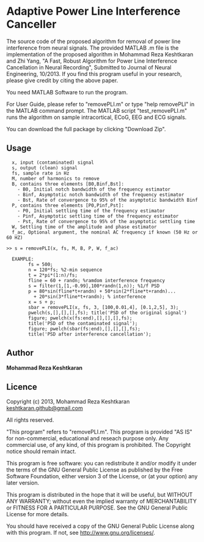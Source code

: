 Adaptive Power Line Interference Canceller
=================================

The source code of the proposed algorithm for removal of power line interference from neural signals.
The provided MATLAB .m file is the implementation of the proposed algorithm in 
Mohammad Reza Keshtkaran and Zhi Yang, "A Fast, Robust Algorithm for Power Line Interference Cancellation in Neural Recording", Submitted to Journal of Neural Engineering, 10/2013.
If you find this program useful in your research, please give credit by citing the above paper.

You need MATLAB Software to run the program. 

For User Guide, please refer to "removePLI.m" or type "help removePLI" in the MATLAB command prompt.
The MATLAB script "test_removePLI.m" runs the algorithm on sample intracortical, ECoG, EEG and ECG signals.

You can download the full package by clicking "Download Zip".

## Usage

```
  x, input (contaminated) signal
  s, output (clean) signal
  fs, sample rate in Hz
  M, number of harmonics to remove
  B, contains three elements [B0,Binf,Bst]: 
	- B0, Initial notch bandwidth of the frequency estimator
	- Binf, Asymptotic notch bandwidth of the frequency estimator
	- Bst, Rate of convergence to 95% of the asymptotic bandwidth Binf
  P, contains three elements [P0,Pinf,Pst]: 
	- P0, Initial settling time of the frequency estimator
	- Pinf, Asymptotic settling time of the frequency estimator
	- Pst, Rate of convergence to 95% of the asymptotic settling time
  W, Settling time of the amplitude and phase estimator
  f_ac, Optional argument, the nominal AC frequency if known (50 Hz or 60 HZ)
```
```
>> s = removePLI(x, fs, M, B, P, W, f_ac)
```
```
  EXAMPLE:
		fs = 500;
		n = 120*fs; %2-min sequence	
		t = 2*pi*(1:n)/fs;
		fline = 60 + randn; %ramdom interference frequency
		s = filter(1,[1,-0.99],100*randn(1,n)); %1/f PSD
		p = 80*sin(fline*t+randn) + 50*sin(2*fline*t+randn)...
		  + 20*sin(3*fline*t+randn); % interference	
		x = s + p;
		sbar = removePLI(x, fs, 3, [100,0.01,4], [0.1,2,5], 3);
		pwelch(s,[],[],[],fs); title('PSD of the original signal')
		figure; pwelch(x(fs:end),[],[],[],fs); 
		title('PSD of the contaminated signal');
		figure; pwelch(sbar(fs:end),[],[],[],fs); 
		title('PSD after interference cancellation');
```

## Author
**Mohammad Reza Keshtkaran**
## Licence
  Copyright (c) 2013, Mohammad Reza Keshtkaran <keshtkaran.github@gmail.com>
  
  All rights reserved.
  
  "This program" refers to "removePLI.m".
  This program is provided "AS IS" for non-commercial, educational 
  and reseach purpose only. Any commercial use, of any kind, of 
  this program is prohibited. The Copyright notice should remain intact.

  This program is free software: you can redistribute it and/or modify
  it under the terms of the GNU General Public License as published by
  the Free Software Foundation, either version 3 of the License, or
  (at your option) any later version.

  This program is distributed in the hope that it will be useful,
  but WITHOUT ANY WARRANTY; without even the implied warranty of
  MERCHANTABILITY or FITNESS FOR A PARTICULAR PURPOSE.  See the
  GNU General Public License for more details.

  You should have received a copy of the GNU General Public License
  along with this program.  If not, see <http://www.gnu.org/licenses/>.

